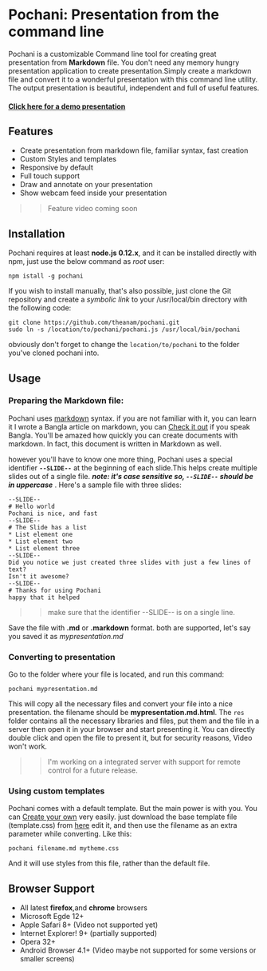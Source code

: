 Pochani: Presentation from the command line
=====

Pochani is a customizable Command line tool for creating great presentation from __Markdown__ file. You don't need any memory hungry presentation application to create presentation.Simply create a markdown file and convert it to a wonderful presentation with this command line utility. The output presentation is beautiful, independent and full of useful features.

#### [Click here for a demo presentation](//theanam.github.io/pochani/test/test.md.html)

## Features

* Create presentation from markdown file, familiar syntax, fast creation
* Custom Styles and templates
* Responsive by default
* Full touch support
* Draw and annotate on your presentation
* Show webcam feed inside your presentation

>> Feature video coming soon

## Installation

Pochani requires at least **node.js 0.12.x**, and it can be installed directly with npm, just use the below command as *root* user:

    npm istall -g pochani
    
If you wish to install manually, that's also possible, just clone the Git repository and create a *symbolic link* to your /usr/local/bin directory with the following code:

    git clone https://github.com/theanam/pochani.git
    sudo ln -s /location/to/pochani/pochani.js /usr/local/bin/pochani
    
obviously don't forget to change the `location/to/pochani` to the folder you've cloned pochani into. 

## Usage

### Preparing the Markdown file:
Pochani uses [markdown](//daringfireball.net/projects/markdown/) syntax. if you are not familiar with it, you can learn it I wrote a Bangla article on markdown, you can [Check it out](http://blog.anam.co/node/7) if you speak Bangla. You'll be amazed how quickly you can create documents with markdown. In fact, this document is written in Markdown as well.

however you'll have to know one more thing, Pochani uses a special identifier **`--SLIDE--`** at the beginning of each slide.This helps create multiple slides out of a single file. **_note: it's case sensitive so, `--SLIDE--` should be in uppercase_** . Here's a sample file with three slides:

    --SLIDE--
    # Hello world
    Pochani is nice, and fast
    --SLIDE--
    # The Slide has a list
    * List element one
    * List element two
    * List element three
    --SLIDE--
    Did you notice we just created three slides with just a few lines of text?
    Isn't it awesome?
    --SLIDE--
    # Thanks for using Pochani
    happy that it helped

>> make sure that the identifier --SLIDE-- is on a single line.

Save the file with **.md** or **.markdown** format. both are supported, let's say you saved it as *mypresentation.md*

### Converting to presentation
Go to the folder where your file is located, and run this command:

    pochani mypresentation.md
     
This will copy all the necessary files and convert your file into a nice presentation. the filename should be **mypresentation.md.html**. The `res` folder contains all the necessary libraries and files, put them and the file in a server then open it in your browser and start presenting it. You can directly double click and open the file to present it, but for security reasons, Video won't work.

>> I'm working on a integrated server with support for remote control for a future release.

### Using custom templates

Pochani comes with a default template. But the main power is with you. You can [Create your own](//github.com/theanam/pochani/blob/master/templating/README.md) very easily. just download the base template file (template.css) from [here](//github.com/theanam/pochani/tree/master/templating) edit it, and then use the filename as an extra parameter while converting. Like this:

    pochani filename.md mytheme.css

And it will use styles from this file, rather than the default file.

## Browser Support

* All latest **firefox**,and **chrome** browsers
* Microsoft Egde 12+
* Apple Safari 8+ (Video not supported yet)
* Internet Explorer! 9+ (partially supported)
* Opera 32+
* Android Browser 4.1+ (Video maybe not supported for some versions or smaller screens)

